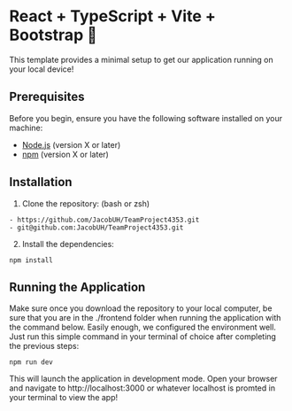 # React + TypeScript + Vite + Bootstrap 🌿

This template provides a minimal setup to get our application running on your local device!

## Prerequisites

Before you begin, ensure you have the following software installed on your machine:

- [Node.js](https://nodejs.org/) (version X or later)
- [npm](https://www.npmjs.com/) (version X or later)

## Installation

1. Clone the repository:
   (bash or zsh)

```
- https://github.com/JacobUH/TeamProject4353.git
- git@github.com:JacobUH/TeamProject4353.git
```

2. Install the dependencies:

```
npm install
```

## Running the Application

Make sure once you download the repository to your local computer, be sure that you are in the ./frontend folder when running the application with the command below. Easily enough, we configured the environment well. Just run this simple command in your terminal of choice after completing the previous steps:

```
npm run dev
```

This will launch the application in development mode. Open your browser and navigate to http://localhost:3000 or whatever localhost is promted in your terminal to view the app!
